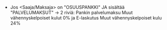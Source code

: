 - Jos <Saaja/Maksaja> on "OSUUSPANKKI" JA <Viesti> sisältää "PALVELUMAKSUT" -> 2 riviä: Pankin palvelumaksu Muut vähennyskelpoiset kulut 0% ja E-laskutus Muut vähennyskelpoiset kulu 24%